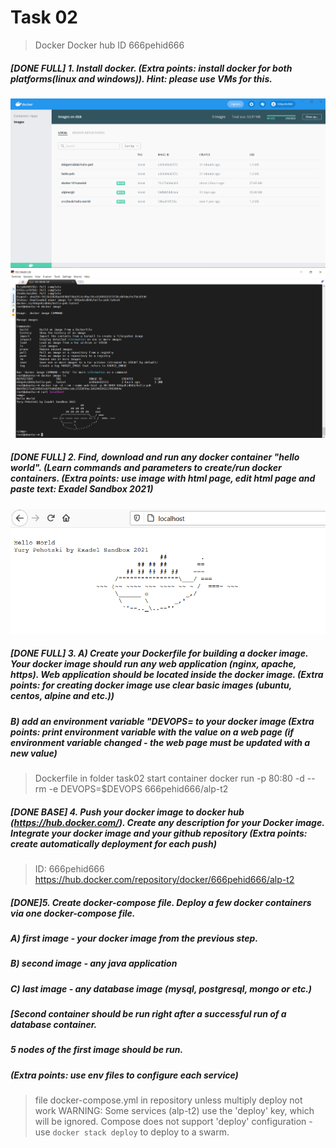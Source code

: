# Task 02
> Docker
> Docker hub ID 666pehid666
> 

##### [DONE FULL] 1. Install docker. (Extra points: install docker for both platforms(linux and windows)). Hint: please use VMs for this.

![Windows](./.img/docker_win.png)
![Ubuntu](./.img/docker_ubuntu.png)

##### [DONE FULL] 2. Find, download and run any docker container "hello world". (Learn commands and parameters to create/run docker containers. (Extra points: use image with html page, edit html page and paste text: <Username> Exadel Sandbox 2021)

![Windows2](./.img/docker_win2.png)

##### [DONE FULL] 3. A) Create your Dockerfile for building a docker image. Your docker image should run any web application (nginx, apache, https). Web application should be located inside the docker image. (Extra points: for creating docker image use clear basic images (ubuntu, centos, alpine and etc.))
##### B) add an environment variable "DEVOPS=<username> to your docker image (Extra points: print environment variable with the value on a web page (if environment variable changed - the web page must be updated with a new value)

> Dockerfile in folder task02
> start container docker run -p 80:80 -d --rm -e DEVOPS=$DEVOPS 666pehid666/alp-t2

##### [DONE BASE] 4. Push your docker image to docker hub (https://hub.docker.com/). Create any description for your Docker image. Integrate your docker image and your  github repository (Extra points: create automatically deployment for each push)

> ID: 666pehid666 https://hub.docker.com/repository/docker/666pehid666/alp-t2

##### [DONE]5. Create docker-compose file. Deploy a few docker containers via one docker-compose file. 
##### A) first image - your docker image from the previous step.
##### B) second image - any java application
##### C) last image - any database image (mysql, postgresql, mongo or etc.)
##### [Second container should be run right after a successful run of a database container.
##### 5 nodes of the first image should be run.
##### (Extra points: use env files to configure each service) 
> file docker-compose.yml in repository
> unless multiply deploy not work
> WARNING: Some services (alp-t2) use the 'deploy' key, which will be ignored. Compose does not support 'deploy' configuration - use
> `docker stack deploy` to deploy to a swarm.